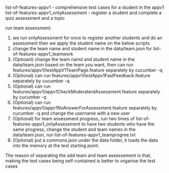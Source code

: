 list-of-features-appv1 - comprehensive test cases for a student in the appv1
list-of-features-appv1_onlyAssessment - register a student and complete a quiz assessment and a topic

run team assessment:
1. we run onlyAssessment for once to register another students and do an assessment then we apply
the student name on the below scripts
2. change the team name and student name in the data/team.json for list-of-features-appv1_teamwork
3. (Optioanl) change the team namd and student name in the data/team.json based on the team you want, then can run features/appv1/testAppV1TeamPage.feature separately by cucumber -q
4. (Optional) can run features/appv1/testAppv1FastFeedback.feature separately by cucumber -q
5. (Optional) can run features/appv1/appv1CheckModeraterdAssessment.feature separately by cucumber -q
6. (Optional) can run features/appv1/appv1NoAnswerForAssessment.feature separately by cucumber -q and change the username with a new user
7. (Optional) for team assessment progress, run two times of list-of-features-appv1_onlyAssessment to have two students who have the same progress, change the student and team names in the data/team.json, run list-of-features-appv1_teamprogree.txt
8. (Optional) put a commons.json under the data folder, it loads the data into the memory at the test starting point.

The reason of separating the add team and team assessement is that, making the test cases being self-contained is better to organise the test cases